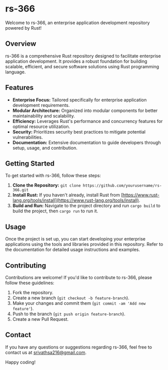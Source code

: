 # rs-366

Welcome to rs-366, an enterprise application development repository powered by Rust!

## Overview

rs-366 is a comprehensive Rust repository designed to facilitate enterprise application development. It provides a robust foundation for building scalable, efficient, and secure software solutions using Rust programming language.

## Features

- **Enterprise Focus:** Tailored specifically for enterprise application development requirements.
- **Modular Architecture:** Organized into modular components for better maintainability and scalability.
- **Efficiency:** Leverages Rust's performance and concurrency features for optimal resource utilization.
- **Security:** Prioritizes security best practices to mitigate potential vulnerabilities.
- **Documentation:** Extensive documentation to guide developers through setup, usage, and contribution.

## Getting Started

To get started with rs-366, follow these steps:

1. **Clone the Repository:** `git clone https://github.com/yourusername/rs-366.git`
2. **Install Rust:** If you haven't already, install Rust from [https://www.rust-lang.org/tools/install](https://www.rust-lang.org/tools/install).
3. **Build and Run:** Navigate to the project directory and run `cargo build` to build the project, then `cargo run` to run it.

## Usage

Once the project is set up, you can start developing your enterprise applications using the tools and libraries provided in this repository. Refer to the documentation for detailed usage instructions and examples.

## Contributing

Contributions are welcome! If you'd like to contribute to rs-366, please follow these guidelines:

1. Fork the repository.
2. Create a new branch (`git checkout -b feature-branch`).
3. Make your changes and commit them (`git commit -am 'Add new feature'`).
4. Push to the branch (`git push origin feature-branch`).
5. Create a new Pull Request.


## Contact

If you have any questions or suggestions regarding rs-366, feel free to contact us at [srivathsa216@gmail.com](mailto:your-email@example.com).

Happy coding!
